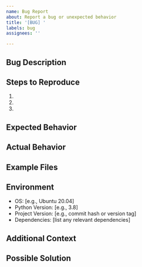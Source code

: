 ```yaml
---
name: Bug Report
about: Report a bug or unexpected behavior
title: '[BUG] '
labels: bug
assignees: ''

---
```


## Bug Description
<!-- Provide a clear and concise description of the bug -->

## Steps to Reproduce
1. <!-- First Step -->
2. <!-- Second Step -->
3. <!-- Additional Steps -->

## Expected Behavior
<!-- What did you expect to happen? -->

## Actual Behavior
<!-- What actually happened? Include any error messages, stack traces, or unexpected output -->

## Example Files
<!-- If applicable, provide example files that demonstrate the issue -->

## Environment
- OS: [e.g., Ubuntu 20.04]
- Python Version: [e.g., 3.8]
- Project Version: [e.g., commit hash or version tag]
- Dependencies: [list any relevant dependencies]

## Additional Context
<!-- Add any other context about the problem here -->

## Possible Solution
<!-- Optional: If you have any ideas about how to fix this, let us know -->
